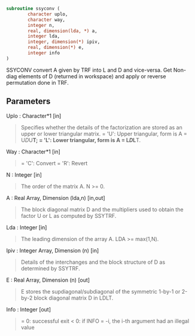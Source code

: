 ```fortran
subroutine ssyconv (
		character uplo,
		character way,
		integer n,
		real, dimension(lda, *) a,
		integer lda,
		integer, dimension(*) ipiv,
		real, dimension(*) e,
		integer info
)
```

 SSYCONV convert A given by TRF into L and D and vice-versa.
 Get Non-diag elements of D (returned in workspace) and
 apply or reverse permutation done in TRF.

## Parameters
Uplo : Character*1 [in]
> Specifies whether the details of the factorization are stored
> as an upper or lower triangular matrix.
> = 'U':  Upper triangular, form is A = U*D*U**T;
> = 'L':  Lower triangular, form is A = L*D*L**T.

Way : Character*1 [in]
> = 'C': Convert
> = 'R': Revert

N : Integer [in]
> The order of the matrix A.  N >= 0.

A : Real Array, Dimension (lda,n) [in,out]
> The block diagonal matrix D and the multipliers used to
> obtain the factor U or L as computed by SSYTRF.

Lda : Integer [in]
> The leading dimension of the array A.  LDA >= max(1,N).

Ipiv : Integer Array, Dimension (n) [in]
> Details of the interchanges and the block structure of D
> as determined by SSYTRF.

E : Real Array, Dimension (n) [out]
> E stores the supdiagonal/subdiagonal of the symmetric 1-by-1
> or 2-by-2 block diagonal matrix D in LDLT.

Info : Integer [out]
> = 0:  successful exit
> < 0:  if INFO = -i, the i-th argument had an illegal value

